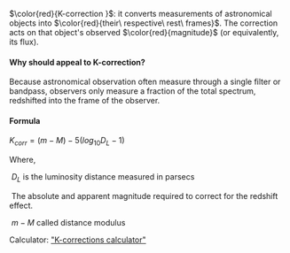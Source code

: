 
$\color{red}{K-correction }$: it converts measurements of astronomical objects into $\color{red}{their\ respective\ rest\ frames}$. The correction acts on that object's observed $\color{red}{magnitude}$ (or equivalently, its flux).

#### Why should appeal to K-correction?

Because astronomical observation often measure through a single filter or bandpass, observers only measure a fraction of the total spectrum, redshifted into the frame of the observer.

#### Formula

$K_{corr}=(m-M)-5(log_{10}D_L-1)$

Where, 

​	$D_L$ is the luminosity distance measured in parsecs

​	The absolute and apparent magnitude required to correct for the redshift effect.

​	$m-M$ called distance modulus



Calculator:  ["K-corrections calculator"](http://kcor.sai.msu.ru/)

